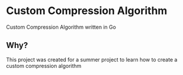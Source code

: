 # Custom Compression Algorithm

Custom Compression Algorithm written in Go

## Why?

This project was created for a summer project to learn how to create a custom compression algorithm
